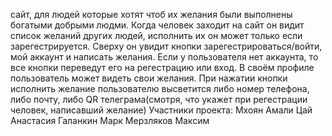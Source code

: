сайт, для людей которые хотят чтоб их желания были выполнены богатыми добрыми людми.
Когда человек заходит на сайт он видит список желаний других людей, исполнить их он может только если зарегестрируется. Сверху он увидит кнопки зарегестрироваться/войти, мой аккаунт и написать желания. 
Если у пользователя нет аккаунта, то все кнопки переведут его на регестрацию или вход.
В своём профиле пользователь может видеть свои желания.
При нажатии кнопки исполнить желание пользователю высветится либо номер телефона, либо почту, либо QR телеграма(смотря, что укажет при регестрации человек, написавший желание)
Участники проекта:
Мхоян Амали
Цай Анастасия
Галанкин Марк
Мерзляков Максим
